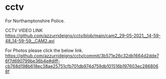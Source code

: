 # cctv
For Northamptonshire Police. 

CCTV VIDEO LINK https://github.com/azzurrideigns/cctv/blob/main/cam2_29-05-2021__14-59-48_14-59-59__CAM2.avi

For Photos please click the below link. https://github.com/azzurrideigns/cctv/commit/3b571e26c32db1664d2dde76f7d690799be36b4e#diff-cb768d198b618ec38ae25751cfb701db974d759db101516b197603ec2868068f
